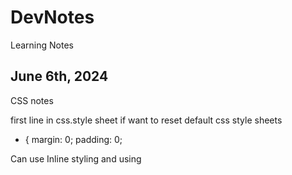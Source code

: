 # DevNotes
Learning Notes
## June 6th, 2024
CSS notes

first line in css.style sheet if want to reset default css style sheets
* {
  margin: 0;
  padding: 0;


Can use Inline styling and using <style> in <head> to format 
Link the CSS style sheet to the HTML by using <link> in the <head>  <link href="./style.css" rel='stylesheet'/>
* selector selects all elements in the html code (e.g. change font styles)
Select by class, use . beforehand (e.g. .brand)
Can select and modify multiple classes by id'ing them as class='blank blank2' which creates the option to stylize .blank and .blank2 simultaneously.
class= can be used for multiple values across HTML code, but id= can only be used once for one value. Use #idname to utilize in CSS.
Can target specific attribute a[href*='florence']{color: lightgreen;}
:focus, :visited, :disabled, and :active are all pseudo-classes. A pseudo-class can be attached to any selector. It is always written as a colon : followed by a name. For example p:hover
Specificity heirarchy
        ID
        Class
        Type
  Chain multiple tags together by using . in between.
  In the example above, .main-list selects the element with the.main-list class (the <ul> element). The descendant <li>‘s are selected by adding li to the selector, separated by a space. This results in .main-list li as the final selector.
  space between two types will specify. But order matters. li h4 does not equal h4 li. the former will pull all h4 from li and the latter will pull all li from h4s.
  add comma between selectors to change multiple selectors without having to repeat code.
   background gradient = background: linear-gradient(-45deg, #35577D, #141E30);
  font-weight: bold or normal
  The text-align property can be set to one of the following commonly used values:

    left — aligns text to the left side of its parent element, which in this case is the browser.
    center — centers text inside of its parent element.
    right — aligns text to the right side of its parent element.
    justify— spaces out text in order to align with the right and left side of the parent element.
  opacity- 0 to 1
  background-image
  image {
  background-image: url("https://content.codecademy.com/courses/freelance-1/unit-2/soccer.jpeg");

## June 7th, 2024

  Input img using src <img src:"link">
  list-style: square;      changings bullet point list to squares.  list-style: none; to remove bullets
  img height = height&px

  button:hover for hover button in css
  button {10px 12px;}
  .button1 {border-radius: 2px;} for rounded buttons or in %
  border: 2px solid pink; for border around button

  .button2:hover {
  box-shadow: 0 12px 16px 0 rgba(0,0,0,0.24), 0 17px 50px 0 rgba(0,0,0,0.19);
}            is shadow on hover

auto scale images 
img {
  max-width: 100%;
  height: auto;
}

dope
  width: 80%;
  background-color: white;
  box-shadow: 0 4px 8px 0 rgba(0, 0, 0, 0.2), 0 6px 20px 0 rgba(0, 0, 0, 0.19);


center text on image: after creating two div, one containing the img and the text and one just containg the text
}

.image-container { 
  position: relative;
  display: inline-block;
  }

.image-container img {
  display: block;
  width: 100%;
  height: auto;
}

.image-text {
  position: absolute;
  top: 50%; 
  left: 50%; 
  transform: translate(-50%, -50%); 
  background-color: rgb(102, 151, 134); 
  color: #fff; 
  padding: 5px 10px; 
  font-size: 20px; 
  text-align: center;
}

shorthand padding - top, right, bottom, left (clockwise from top)
p.content-header {
  padding: 6px 11px 4px 9px;
}

auto margins with top and bottom at 0 and centered left-right
.pull-quote {
  width: 350px;
  margin: 0 auto;

  Unlike horizontal margins, vertical margins do not add. Instead, the larger of the two vertical margins sets the distance between adjacent elements.

  min-width and min-height (also max) to preserve text and website layout across various screen types

overflow: scroll;
or : hidden;

## June 8th, 2024

css vertical text
writing-mode: vertical-lr;

can use in conjunction with display: flex;


gap, col-gap, row-gap; px;

****** !important
html {
  scroll-behavior: smooth;


.box {
  overflow: auto;
  resize: both;           or vertical and horizontal (keep a display: flex; on for centered)


gradient text:

  background: linear-gradient ()
  -webkit-background-clip: text;
  -webkit-text-fill-color: transparent;
  create background gradient, then mask it to text

  fit image to box

  object-fit: cover;


  fade in text:

  animation: fade 1s ease-in 1s;
  pointer-events: none;
  opacity: 0;
  }

  @keyframes fade {
  0%{
    opacity: 0;
    }
  100%{
    opacity: 1;
    }
  }

  airbnb type scroll bar

  .container {
      width: 20rem;
      height: 20rem;
      background: white;
      display: flex;
      overflow-x: scroll;
      scroll-snap-type: x mandatory;       can use proximity as well for more natural scroll 
      }

  .container div {
      min-width: 20rem;


  changing box properties to auto fit content in box 
 * {box-sizing: border-box;
      display: flex;
      justify-content: center;
      align-items: center;
      font-size: 10rem;

reset style sheets in seperate reset style css file

good practice to reset styles

also, using notes to seperate sections of code
      color: white;
      scroll-snap-align: center;


The default position of an element can be changed by setting its position property. The position property can take one of five values:

    static - the default value (it does not need to be specified)
    relative
    absolute
    fixed
    sticky
.green-box {
  background-color: green;
  position: relative;
  top: 50px;
  left: 120px;

position: fixed;   for nav bars or things you want to scroll with the user.

z-index: 10;  move the nav bar to stay in front 

display: inline-block;     Good :)

## June 9th, 2024

header

.item-1 {
position: fixed;
top: 0px;
left: 0px
border-radius: 0;
width: 100%
z-index: 1;


make sticky follow immediately
position: sticky;
top: 0px 

flex-box moves items in a container along an x or y axis. Defaults to X flex-direction: row;
but can change to Y using flex-direction: column;

also, justify-content: flex-end; shifts content to end of container.
center or space-between or space-around or space-evenly. defaults to flex-start;

use align-items: in conjunction to move items in container along other axis simultaneously. 
flex-start, flex-end, center, baseline

use flex-grow on any specific item or class to grow it flex-grow: 1;

align-self in specific class to override rest of flex-box behavior.

flex-wrap: wrap;
will allow items to use more of the container than the default 1 line.

this unlocks the align-content: property which allows us to align all the items in the container.
flex-end, flex-start, center

can then use sepearte "gap" property set at ems of px


image drop shadow

filter: drop-shadow (px px px color);



nav links

<nav></nav>
<ul></ul>
<li></li>
<a href="">

where <li><a href=""></a></li>

.navbar li{
position: fixed;
display: inline-block
width: 100%;
top: 0;
padding: 10 10;
}

remove hyperlink text decoration:

.navbar a {
text-decoration: none;


using avatar image for links and stuff

background-image: url("");
background-size: cover;
height: 50px;

## June 11th, 2024

CSS

can use named-colors, hex codes, or rgb codes, but choose one and keep it consistent throughout the css file.
weight: 50px;
border-radius: 50%;
display: inline-block;
vertical-align: middle;

use <span> when don't want the full formatting of <div>


hsl = hue-saturation-lightness

      (0-360, %, %)

hsla =hsl + alpha
      (0-360, %, %, decimal 0-1)

can also use

rgba = (0-255, 0-255, 0-255, decimal 0-1)

A little unconventional, but still worth mentioning is how hex colors can also have an alpha value. By adding a two-digit hexadecimal value to the end of the six-digit representation (#52BC8280), or a one-digit hexadecimal value to the end of the three-digit representation (#F003), you can change the opacity of a hexadecimal color. Hex opacity ranges from 00 (transparent) to FF (opaque).

Multi-Word Values

When specifying a typeface with multiple words, like Times New Roman, it is recommended to use quotation marks (' ') to group the words together, like so:

h1 {
  font-family: 'Times New Roman';
}

** Web safe fonts are good fallback fonts that can be used if your preferred font is not available.

h1 {
  font-family: Caslon, Georgia, 'Times New Roman';
}

In the example above, Georgia and Times New Roman are fallback fonts to Caslon. When you specify a group of fonts, you have what is known as a font stack. A font stack usually contains a list of similar-looking fonts. Here, the browser will first try to use the Caslon font. If that’s not available, it will try to use a similar font, Georgia. And if Georgia is not available, it will try to use Times New Roman.

Text can also be styled to appear in either all uppercase or lowercase with the text-transform property.

h1 {
  text-transform: uppercase;
}

Letter Spacing

The letter-spacing property is used to set the horizontal spacing between the individual characters in an element. It’s not common to set the spacing between letters, but it can sometimes help the readability of certain fonts or styles. The letter-spacing property takes length values in units, such as 2px or 0.5em.

p {
  letter-spacing: 2px;
}


Word Spacing

You can set the space between words with the word-spacing property. It’s also not common to increase the spacing between words, but it may help enhance the readability of bolded or enlarged text. The word-spacing property also takes length values in units, such as 3px or 0.2em.

h1 {
  word-spacing: 0.3em;
}


We can use the line-height property to set how tall we want each line containing our text to be. Line height values can be a unitless number, such as 1.2, or a length value, such as 12px, 5% or 2em.

p {
  line-height: 1.4;
}



The text-align property, which you may already be familiar with from the CSS Visual Rules lesson, aligns text to its parent element.

h1 {
  text-align: right;
}

In the example above, the <h1> element is aligned to the right side, instead of the default left.


Fonts can also be added using a @font-face ruleset in your CSS stylesheet instead of using a <link> element in your HTML document. As mentioned earlier, fonts can be downloaded just like any other file on the web. They come in a few different file formats, such as:

    OTF (OpenType Font)
    TTF (TrueType Font)
    WOFF (Web Open Font Format)
    WOFF2 (Web Open Font Format 2)

The different formats are a progression of standards for how fonts will work with different browsers, with WOFF2 being the most progressive. It’s a good idea to include TTF, WOFF, and WOFF2 formats with your @font-face rule to ensure compatibility on all browsers.

## June 12th, 2024

More CSS

add an underline

text-decoration: underline;


Most browsers will display the text of a title attribute as a tooltip, meaning when a user hovers their cursor over an element, the text will appear in a small box near the cursor.

To add tooltips to a clickable element like a link, add it as the title attribute.

<p>
  <a href="https://www.codecademy.com" title="Codecademy is an online learning platform">Codecademy</a> is the best place to learn to code!
</p>

Mouse over the word “Codecademy” below to see this behavior in action!

for hand mouse icon
cursor: pointer;

Links have four main states: normal (not clicked), hover, active (clicked), and visited. These four states have associated CSS pseudo-classes: :link, :hover, :active, and :visited.

The proper order of these rules is:

    :link
    :visited
    :hover
    :active

For example, to implement a bare minimum 3-D button design, the following CSS ruleset could be used:

button {
  padding: 5px;
  border: 1px solid black;
  border-radius: 5px;
  text-decoration: none;
  box-shadow: 0px 5px;
}

button:hover {
  cursor: pointer;
}

button:active {
  margin-top: 5px;
  color: black;
  box-shadow: 0px 0px;
}

A button element can then be created with the following HTML:

<button>Click me</button>


simple breadcrumb website trail

.breadcrumb > li {
  display: inline;
}

.breadcrumb li+li::before {
	padding: 10px;
  content: ">";

}

.breadcrumb a {
  text-decoration: none;
  color: lavender;
  background-color: grey;
  font-size: .5rem;

}

.breadcrumb a:hover {
  color: orange;
  background-color: black;

}


proper anchor tag in list example

<body>
    <div class="jumbotron">
      <ul class ="breadcrumb">
        <li><a href="#">Asia</a></li>
        <li><a href="#">Singapore</a></li>
        <li><a href="#">Tourism</a></li>
        <li><a href="#">Hotels</a></li>
        </ul>


more breadcrumb styles

.breadcrumb li a::before, .breadcrumb li a::after {
  content: "";
  position: absolute;
  border-color: darkcyan;
  border-style: solid;
  border-width: 15px 5px;

  By setting a portion of the border to transparent, it creates the “tail” of the arrow:

.breadcrumb li a::before {
  left: -10px;
  border-left-color: transparent;
}


arrow  breadcrumb :)

.breadcrumb {
  text-align: left;
}
.breadcrumb li {
  float: left;
}

.breadcrumb a {
  color: #fff;
  background: darkcyan;
  text-decoration: none;
  position: relative;
  height: 30px;
  line-height: 30px;
  text-align: center;
  margin-right: 15px;
  padding: 0 5px;
}

.breadcrumb a::before,
.breadcrumb a::after {
  content: "";
  position: absolute;
  border-color: darkcyan;
  border-style: solid;
  border-width: 15px 5px;
}

.breadcrumb a::before {
  left: -10px;
  border-left-color: transparent;
}

.breadcrumb a::after {
  left: 100%;
  border-color: transparent;
  border-left-color: darkcyan;
}

.breadcrumb a:hover {
  background-color: rgb(181, 88, 48);
}

.breadcrumb a:hover::before {
  border-color: rgb(181, 88, 48);
  border-left-color: transparent;
}

.breadcrumb a:hover::after {
  border-left-color: rgb(181, 88, 48);
}

specific syntax when adding breadcrumb > in between classes located in another class. li.class+li.class::before

.breadcrumb li.location+li.location::before {
  content: ">";



wireframes = blueprints for websites or apps
	focus on usablity and function rather than aesthetics.


 html sections
  <header>
  <nav>
  <main>
  <body>
  <section>
  <footer>

## June 13th, 2024

*** Responsive grids for maximizing content across various platforms and screen sizes

desktop (12-16)
tablet (5-8)
mobile (3-4)


**container divs
<div class="container">

To designate an element as a flex container, set the element’s display property to flex or inline-flex. Once an item is a flex container, there are several properties we can use to specify how its children behave. In this lesson we will cover these properties:

    justify-content
    align-items
    flex-grow
    flex-shrink
    flex-basis
    flex
    flex-wrap
    align-content
    flex-direction
    flex-flow

Below are five commonly used values for the align-items property:

    flex-start — all elements will be positioned at the top of the parent container.
    flex-end — all elements will be positioned at the bottom of the parent container.
    center — the center of all elements will be positioned halfway between the top and bottom of the parent container.
    baseline — the bottom of the content of all items will be aligned with each other.
    stretch — if possible, the items will stretch from top to bottom of the container (this is the default value; elements with a specified height will not stretch; elements with a minimum height or no height specified will stretch).

.container {
  display: flex;
}

.side {
  width: 100px;
  flex-grow: 1;
}

.center {
  width: 100px;
  flex-grow: 2;
}

In the example above, the .container div has a display value of flex, so its three child divs will be positioned next to each other. If there is additional space in the .container div (in this case, if it is wider than 300 pixels), the flex items will grow to fill it. The .center div will stretch twice as much as the .side divs. For example, if there were 60 additional pixels of space, the center div would absorb 30 pixels and the side divs would absorb 15 pixels each.

If a max-width is set for an element, it will not grow larger than that even if there is more space for it to absorb.

All of the previous properties we have learned are declared on flex containers, or the parent elements. This property — flex-grow — is the first we have learned that is declared on flex items.
Instructions

    Checkpoint 1 Passed

    1.

    Assign .top.side and .top.center a flex-grow value of 1. Stretch and shrink the browser.

Checkpoint 2 Passed

2.

Assign .middle.center the flex-grow value of 1. Stretch and shrink the browser again.
Checkpoint 3 Enabled

3.

Assign .bottom.side a flex-grow value of 1 and .bottom.center a flex-grow value of 2. Shrink and stretch the browser again. Compare the differences in behavior of all three sections.




flex basis to lock in size of flex item before shrink or grow


flex-grow (number)
flex-shrink (number)
flex-basis (px or rem size)

flex defines all three properties easily

flex: 1 3 100px; 
     grow shrink basis;



Sometimes, we don’t want our content to shrink to fit its container. Instead, we might want flex items to move to the next line when necessary. This can be declared with the flex-wrap property. The flex-wrap property can accept three values:

    wrap — child elements of a flex container that don’t fit into a row will move down to the next line
    wrap-reverse — the same functionality as wrap, but the order of rows within a flex container is reversed (for example, in a 2-row flexbox, the first row from a wrap container will become the second in wrap-reverse and the second row from the wrap container will become the first in wrap-reverse)
    nowrap — prevents items from wrapping; this is the default value and is only necessary to override a wrap value set by a different CSS rule.

<div class='container'>
  <div class='item'>
    <h1>We're going to wrap!</h1>
  </div>
  <div class='item'>
    <h1>We're going to wrap!</h1>
  </div>
  <div class='item'>
    <h1>We're going to wrap!</h1>
  </div>
</div>

.container {
  display: inline-flex;
  flex-wrap: wrap;
  width: 250px;
}

.item {
  width: 100px;
  height: 100px;
}

In the example above, three flex items are contained by a parent flex container. The flex container is only 250 pixels wide so the three 100 pixel wide flex items cannot fit inline. The flex-wrap: wrap; setting causes the third, overflowing item to appear on a new line, below the other two items.

Note: The flex-wrap property is declared on flex containers.


align-items: aligning content for single row of flex box.

align-content: aligning content for multiple rows (ie after a flex wrap

Below are some of the more commonly used align-content values:

    flex-start — all rows of elements will be positioned at the top of the parent container with no extra space between.
    flex-end — all rows of elements will be positioned at the bottom of the parent container with no extra space between.
    center — all rows of elements will be positioned at the center of the parent element with no extra space between.
    space-between — all rows of elements will be spaced evenly from the top to the bottom of the container with no space above the first or below the last.
    space-around — all rows of elements will be spaced evenly from the top to the bottom of the container with the same amount of space at the top and bottom and between each element.
    stretch — if a minimum height or no height is specified, the rows of elements will stretch to fill the parent container from top to bottom (default value).


Note: The align-content property is declared on flex containers.

The main axis is used to position flex items with the following properties:

    justify-content
    flex-wrap
    flex-grow
    flex-shrink

The cross axis is used to position flex items with the following properties:

    align-items
    align-content

flex-direction to change axis

The flex-direction property can accept four values:

    row — elements will be positioned from left to right across the parent element starting from the top left corner (default).
    row-reverse — elements will be positioned from right to left across the parent element starting from the top right corner.
    column — elements will be positioned from top to bottom of the parent element starting from the top left corner.
    column-reverse — elements will be positioned from the bottom to the top of the parent element starting from the bottom left corner.


Like the shorthand flex property, the shorthand flex-flow property is used to declare both the flex-wrap and flex-direction properties in one line.

.container {
  display: flex;
  flex-wrap: wrap;
  flex-direction: column;
}

In the example above, we take two lines to accomplish what can be done with one.

.container {
  display: flex;
  flex-flow: column wrap;
}

## June 14th, 2024

Flex-box overlay using tranform: translate;
or postiion: relative; and moving top or left or bottom or right. 


## June 15th, 2024

#### Grids

To turn an HTML element into a grid container, you must set the element’s display property to one of two values:

    grid — for a block-level grid.
    inline-grid — for an inline grid.


We can define the columns of our grid by using the CSS property grid-template-columns. Below is an example of this property in action:

.grid {
  display: grid;
  width: 500px;
  grid-template-columns: 100px 200px;
}

We’ve learned how to define the number of columns in our grid explicitly. To specify the number and size of the rows, we are going to use the property grid-template-rows.

This property is almost identical to grid-template-columns. Take a look at the code below to see both properties in action.

.grid {
  display: grid;
  width: 1000px;
  height: 500px;
  grid-template-columns: 100px 200px;
  grid-template-rows: 10% 20% 600px;
}

This grid has two columns and three rows. 


The shorthand property, grid-template, can replace the previous two CSS properties. Both grid-template-rows and grid-template-columns are nowhere to be found in the following code!

.grid {
  display: grid;
  width: 1000px;
  height: 500px;
  grid-template: 200px 300px / 20% 10% 70%;
}

When using grid-template, the values before the slash will determine the size of each row. The values after the slash determine the size of each column. In this example, we’ve made two rows and three columns of varying sizes.


By using the fr unit, we can define the size of columns and rows as a fraction of the grid’s length and width. This unit was specifically created for use in CSS Grid. Using fr makes it easier to prevent grid items from overflowing the boundaries of the grid. Consider the code below:

.grid {
  display: grid;
  width: 1000px;
  height: 400px;
  grid-template: 2fr 1fr 1fr / 1fr 3fr 1fr;
}

In this example, the grid will have three rows and three columns. The rows are splitting up the available 400 pixels of height into four parts. The first row gets two of those parts, the second row gets one, and the third row gets one. Therefore the first row is 200 pixels tall, and the second and third rows are 100 pixels tall. 


The repeat function will duplicate the specifications for rows or columns a given number of times. In the example above, using the repeat function will make the grid have three columns that are each 100 pixels wide. It is the same as writing:

grid-template-columns: 100px 100px 100px;

Repeat is particularly useful with fr. For example, repeat(5, 1fr) would split your table into five equal rows or columns.

Finally, the second parameter of repeat() can have multiple values.

grid-template-columns: repeat(2, 20px 50px)

This code will create four columns where the first and third columns will be 20 pixels wide and the second and fourth will be 50 pixels wide.

In all of our grids so far, there hasn’t been any space between the items in our grid. The CSS properties row-gap and column-gap will put blank space between every row and column in the grid.

.grid {
  display: grid;
  width: 320px;
  grid-template-columns: repeat(3, 1fr);
  column-gap: 10px;
}

Using the CSS properties grid-row-start and grid-row-end, we can make single grid items take up multiple rows. Remember, we are no longer applying CSS to the outer grid container; we’re adding CSS to the elements sitting inside the grid!


We can use the property grid-row as shorthand for grid-row-start and grid-row-end. The following two code blocks will produce the same output:

.item {
  grid-row-start: 4;
  grid-row-end: 6;
}

.item {
  grid-row: 4 / 6;
}


When using these properties, we can use the keyword span to start or end a column or row, relative to its other end. Look at how span is used in the code below:

.item {
  grid-column: 4 / span 2;
}

This is telling the item element to begin in column four and take up two columns of space. So item would occupy columns four and five. It produces the same result as the following code blocks:

.item {
  grid-column: 4 / 6;
}

.item {
  grid-column-start: 4;
  grid-column-end: span 2;
}

.item {
  grid-column-start: span 2;
  grid-column-end: 6;
}

span is a useful keyword, because it avoids off-by-one errors (miscalculating the ending grid line) you might make when determining the ending grid line of an element. If you know where you want your grid item to start and how long it should be, use span!

We’ve already been able to use grid-row and grid-column as shorthand for properties like grid-row-start and grid-row-end. We can refactor even more using the property grid-area. This property will set the starting and ending positions for both the rows and columns of an item.

.item {
  grid-area: 2 / 3 / 4 / span 5;
}

grid-area takes four values separated by slashes. The order is important! This is how grid-area will interpret those values.

    grid-row-start
    grid-column-start
    grid-row-end
    grid-column-end

In the previous lesson, you learned all the foundational properties necessary to create a two-dimensional grid-based layout for your web pages! In this lesson, you’ll learn the following additional properties that you can use to harness the power of CSS Grid Layout:

    grid-template-areas
    justify-items
    justify-content
    justify-self
    align-items
    align-content
    align-self
    grid-auto-rows
    grid-auto-columns
    grid-auto-flow

You will also learn about the explicit and implicit grids and grid axes.


***Grid Template Areas
16 min

The grid-template-areas property allows you to name sections of your web page to use as values in the grid-row-start, grid-row-end, grid-column-start,grid-column-end, and grid-area properties. This property is declared on grid containers.

<div class="container">
  <header>Welcome!</header>
  <nav>Links!</nav>
  <section class="info">Info!</section>
  <section class="services">Services!</section>
  <footer>Contact us!</footer>
</div>

.container {
  display: grid;
  max-width: 900px;
  position: relative;
  margin: auto;
  grid-template-areas: "header header"
                       "nav nav" 
                       "info services"
                       "footer footer";
  grid-template-rows: 300px 120px 800px 120px;
  grid-template-columns: 1fr 3fr; 
}

header {
  grid-area: header;
} 

nav {
  grid-area: nav;
} 

.info {
  grid-area: info;
} 

.services {
  grid-area: services;
}

footer {
  grid-area: footer;
} 

You may want to expand this section of the website to view the code above more clearly.

    In the example above, the HTML creates a web page with five distinct parts.
    In the .container ruleset, the grid-template-areas declaration creates a 2-column, 4-row layout.
    The grid-template-rows declaration specifies the height of each of the four rows from top to bottom: 300 pixels, 120 pixels, 800 pixels, and 120 pixels.
    The grid-template-columns declaration uses the fr value to cause the left column to use one fourth of the available space on the page and the right column to use three-fourths of the available space on the page.
    In each ruleset below .container, we use the grid-area property to tell that section to cover the portion of the page specified. The header element spans the first row and both columns. The nav element spans the second row and both columns. The element with class .info spans the third row and left column. The element with class .services spans the third row and right column. The footer element spans the bottom row and both columns. 

We have referred to “two-dimensional grid-based layout” several times throughout this course.

There are two axes in a grid layout — the column (or block) axis and the row (or inline) axis.

The column axis stretches from top to bottom across the web page.

The row axis stretches from left to right across the web page.

In the following four exercises, we will learn and use properties that rely on an understanding of grid axes.

justify-items is a property that positions grid items along the inline, or row, axis. This means that it positions items from left to right across the web page. This property is declared on grid containers.

justify-items accepts these values:

    start — aligns grid items to the left side of the grid area
    end — aligns grid items to the right side of the grid area
    center — aligns grid items to the center of the grid area
    stretch — stretches all items to fill the grid area

We can use justify-content to position the entire grid along the row axis. This property is declared on grid containers.

It accepts these values:

    start — aligns the grid to the left side of the grid container
    end — aligns the grid to the right side of the grid container
    center — centers the grid horizontally in the grid container
    stretch — stretches the grid items to increase the size of the grid to expand horizontally across the container
    space-around — includes an equal amount of space on each side of a grid element, resulting in double the amount of space between elements as there is before the first and after the last element
    space-between — includes an equal amount of space between grid items and no space at either end
    space-evenly — places an even amount of space between grid items and at either end


align-items is a property that positions grid items along the block, or column axis. This means that it positions items from top to bottom. This property is declared on grid containers.

align-items accepts these values:

    start — aligns grid items to the top side of the grid area
    end — aligns grid items to the bottom side of the grid area
    center — aligns grid items to the center of the grid area
    stretch — stretches all items to fill the grid area

In the previous exercise, we positioned grid items within their rows. align-content positions the rows along the column axis, or from top to bottom, and is declared on grid containers.

It accepts these positional values:

    start — aligns the grid to the top of the grid container
    end — aligns the grid to the bottom of the grid container
    center — centers the grid vertically in the grid container
    stretch — stretches the grid items to increase the size of the grid to expand vertically across the container
    space-around — includes an equal amount of space on each side of a grid element, resulting in double the amount of space between elements as there is before the first and after the last element
    space-between — includes an equal amount of space between grid items and no space at either end
    space-evenly — places an even amount of space between grid items and at either end


The justify-items and align-items properties specify how all grid items contained within a single container will position themselves along the row and column axes, respectively.

justify-self specifies how an individual element should position itself with respect to the row axis. This property will override justify-items for any item on which it is declared.

align-self specifies how an individual element should position itself with respect to the column axis. This property will override align-items for any item on which it is declared.

These properties are declared on grid items. They both accept these four properties: 

    start — positions grid items on the left side/top of the grid area
    end — positions grid items on the right side/bottom of the grid area
    center — positions grid items on the center of the grid area
    stretch — positions grid items to fill the grid area (default)



Grid Auto Rows and Grid Auto Columns
5 min

CSS Grid provides two properties to specify the size of grid tracks added implicitly: grid-auto-rows and grid-auto-columns. These properties are declared on grid containers.

grid-auto-rows specifies the height of implicitly added grid rows. grid-auto-columns specifies the width of implicitly added grid columns.

grid-auto-rows and grid-auto-columns accept the same values as their explicit counterparts, grid-template-rows and grid-template-columns:

    pixels (px)
    percentages (%)
    fractions (fr)
    the repeat() function


In addition to setting the dimensions of implicitly-added rows and columns, we can specify the order in which they are rendered.

grid-auto-flow specifies whether new elements should be added to rows or columns, and is declared on grid containers.

grid-auto-flow accepts these values:

    row — specifies the new elements should fill rows from left to right and create new rows when there are too many elements (default)
    column — specifies the new elements should fill columns from top to bottom and create new columns when there are too many elements
    dense — this keyword invokes an algorithm that attempts to fill holes earlier in the grid layout if smaller elements are added

You can pair row or column with dense, like this: grid-auto-flow: row dense;.


## June 16th, 2024
practice

every website is composed of rows
and every row is its own idea.


** Home page hero section
text on background image. with paragraph and button.


## June 17th, 2024 - Responsive CSS Design

Rem
6 min

The second relative unit of measurement in CSS is the rem, coded as rem.

Rem stands for root em. It acts similar to em, but instead of checking parent elements to size font, it checks the root element. The root element is the <html> tag.

Most browsers set the font size of <html> to 16 pixels, so by default rem measurements will be compared to that value. To set a different font size for the root element, you can add a CSS rule.

html {
  font-size: 20px;
}


**** Scaling Images and Videos

Memorize; common way to scale images and videos proportionally.

8 min

Many websites contain a variety of different media, like images and videos. When a website contains such media, it’s important to make sure that it is scaled proportionally so that users can correctly view it.

.container {
  width: 50%;
  height: 200px;
  overflow: hidden;
}

## June 25th, 2024
Transitions

CSS Transitions
Timing Function
4 min

The next transition property is transition-timing-function. The timing function describes the pace of the transition.

The default value is ease, which starts the transition slowly, speeds up in the middle, and slows down again at the end.

Other valid values include:

    ease-in — starts slow, accelerates quickly, stops abruptly
    ease-out — begins abruptly, slows down, and ends slowly
    ease-in-out — starts slow, gets fast in the middle, and ends slowly
    linear — constant speed throughout

transition-property: color;
transition-duration: 1s;
transition-timing-function: ease-out;

In the example above, the text color will be animated over one second. The timing function is ease-out which means it will begin abruptly and slow down as it ends.


CSS Transitions
Combinations
8 min

The shorthand transition rule has one advantage over the set of separate transition-<property> rules: you can describe unique transitions for multiple properties, and combine them.

To combine transitions, add a comma (,) before the semicolon (;) in your rule. After the comma, use the same shorthand syntax. For example:

transition: color 1s linear,
font-size 750ms ease-in 100ms;

The above code transitions two properties at once. The text color transitions over one second with linear timing and no delay. At the same time, the font size transitions over 750 milliseconds with an ease-in timing and a 100 millisecond delay. This “chaining” is a powerful tool for expressing complicated animations.


All
2 min

Even with the shorthand, specifying transitions for many properties can be tedious. It is common to use the same duration, timing function, and delay for multiple properties. When this is the case you can set the transition-property value to all. This will apply the same values to all properties. To effect this, you can use all as a value for transition-property.

all means every value that changes will be transitioned in the same way. You can use all with the separate transition properties, or the shorthand syntax. This allows you to describe the transition of many properties with a single line:

transition: all 1.5s linear 0.5s;

In this example, any change will be animated over one and a half seconds after a half-second delay with linear timing.


Drop down example css
.definable .definition-container {
  position: fixed;
  z-index: 10;
  top: -100%;
  left: 0;
  box-sizing: border-box;
  width: 100%;
  padding: 0.5rem 4rem 2rem 4rem;
  background-color: #ffffff;
  box-shadow: 0 0 64px 0 rgba(0, 0, 0, 0.2);
  opacity: 0;
  font-family: "Proza Libre", sans-serif;
  font-size: 1.5rem;
  transition: top 1s, opacity .5s; 

}

nav bar pop out example
nav {
  position: fixed;
  z-index: 5;
  left: -17.8em;
  display: flex;
  align-items: center;
  height: 100%;
  padding-left: 5rem;
  padding-right: 2rem;
  background: url("https://content.codecademy.com/courses/freelance-1/unit-6/nav_background.png") center center repeat;
  font-family: "Proza Libre", serif;
  font-size: 18px;
  line-height: 2.2;
  font-weight: bold;
  color: #142033;
  transition: left 1s ease-out 250ms;

}

Scoping Variables
11 min

Like other CSS properties, when we define a CSS variable, we are also giving that variable a set scope. In CSS, the scope is what determines where a variable will work based on where it is declared. Variables can have two kinds of scope: local and global. So far we have only dealt with variables with local scope.

A locally scoped CSS variable will only affect the specific HTML element that it is declared in along with any children that element may contain.

<nav id="menu-items">
  <ul>
    <li><a href='#'>One</a></li>
    <li><a href='#'>Two</a></li>
    <li><a href='#'>Three</a></li>
  </ul>
</nav>

For instance, in the above code snippet, the <nav> element with the id of 'menu-items' contains an unordered list.

#menu-items {
  --menu-color-blue: blue;
}

#menu-items a {
  color: var(--menu-color-blue);
}

Because the --menu-color-blue variable was declared inside the #menu-items selector, only #menu-items and its children can reference the variable.

Globally scoped variables are declared in the :root pseudo-class. This pseudo-class points to the root element of the document, hence its name. In most cases that root element is actually the <html> element. By declaring variables in :root they can be applied globally across the entire HTML document.

If we were to modify the previous example to instead declare --menu-color-blue inside of :root, then that variable would be able to be referenced anywhere in the document.

:root {
  --menu-color-blue: blue;
}

#menu-items a {
  color: var(--menu-color-blue);
}

It is common practice to define variables inside the :root selector but not mandatory. There are plenty of good reasons for declaring variables with limited scope. For instance, if a large website is being designed then it could be a cleaner solution to create variables within relevant components instead of having all the variables pile up in :root.

CSS Variables
Fallback Values
11 min

Sometimes there are reasons why a given variable may be invalid when the webpage renders. For example, the variable could have been set improperly—a variable with a value of 20px could mistakenly be set as the value of the background-color property. Fallback values prevent these types of errors from happening.

Fallback values can be provided as the second and optional argument of the var() function. As the name suggests, they will be used if the variable given as the first argument is invalid.

An example of declaring a fallback value is as follows:

body {
  background: var(--main-background-color, #F3F3F3);
}

If a value of --main-background-color hasn’t been explicitly defined in the stylesheet or returns a non-color value, then the fallback value of #F3F3F3 is used.

The fallback value may also be a CSS variable, in which case it must be passed using another var() function. Also, note that the var() function accepts a maximum of two arguments.

body {
/* --favorite-orange if --main-color is invalid and red if --favorite-orange is invalid */
font-color: var(--main-color, var(--favorite-orange, red));

In the above code, we set --favorite-orange as the fallback value of the --main-color variable and red as the fallback value of the --favorite-orange variable. We could continue with this pattern and provide yet another CSS variable in place of the red fallback value.

body {
/* --favorite-orange if --main-color is invalid and --favorite-yellow if --favorite-orange is invalid and yellow if --favorite-yellow is invalid */
font-color: var(--main-color, var(--favorite-orange, var(--favorite-yellow, yellow)));
}

Fallback values are optional, but they ensure that the specified styles will be applied to the web page in the case of an error. 

CSS Variables
Responsiveness
6 min

So far, we have seen how CSS variables make it easier to reuse and read CSS code. But variables are also extremely powerful when used with media queries to create responsive designs.

By using variables alongside media queries, we can dynamically change styles according to changes in viewport size and general system preference. For example, we can change the color scheme of our website when a user has their system preference set for dark themes versus light themes.

In the Media Queries lesson, we learned that media queries can be used for conditionally applying styles based on interaction, screen size, type, and more. When using media queries with CSS variables, the main point of note is that we just need to redefine variable values for the effect to take place.

@media screen and (min-width: 600px) {  
  :root {
    /* Light Color Theme */
    --body-background: lightblue; 
    --inner-margin: 6px;
    --body-text-color: black;
    --font-size: 18px;
  }
}

@media screen and (max-width: 600px) {
  :root {
    /* Dark Color Theme */
    --body-background: #000; 
    --inner-margin: 12px;
    --body-text-color: #fff;
    --font-size: 12px;
  }
}

The example shown above highlights a possible scenario for integrating variables with media queries. Here, we are changing the general style and font size of the web page depending on the size of the page. If the screen width is 600px or smaller, styles for a dark theme are applied. If the screen size is larger than 600px, then it switches to a light theme.

If we didn’t use variables to do this, we would need to set new values for the color properties inside the appropriate media queries. But by using variables, all we have to do is redefine the variable directly! When websites scale up and become more complex, with different theme settings, screen variations, and more, redefining a relatively small number of variables becomes much easier than overriding a large number of hardcoded CSS properties.





.container img {
  max-width: 100%;
  height: auto;
  display: block;
}


h1 {
  font-size: 2rem;
}

In the example above, the font size of the root element, <html>, is set to 20 pixels. All subsequent rem measurements will now be compared to that value and the size of h1 elements in the example will be 40 pixels.


My Home
Sizing Elements: Percentages: Height & Width
Narrative and Instructions
Learn
Sizing Elements
Percentages: Height & Width
7 min

To size non-text HTML elements relative to their parent elements on the page you can use percentages.

Percentages are often used to size box-model values, like width and height, padding, border, and margins. They can also be used to set positioning properties (top, bottom, left, right). 



Note: The example above scales the width of an image (or video) to the width of a container. If the image is larger than the container, the vertical portion of the image will overflow and will not display. To swap this behavior, you can set max-height to 100% and width to auto (essentially swapping the values). This will scale the height of the image with the height of the container instead. If the image is larger than the container, the horizontal portion of the image will overflow and not display.


My Home
Media Queries: Media Queries
Narrative and Instructions
Learn
Media Queries
Media Queries
8 min

CSS uses media queries to adapt a website’s content to different screen sizes. With media queries, CSS can detect the size of the current screen and apply different CSS styles depending on the width of the screen.

@media only screen and (max-width: 480px) {
  body {
    font-size: 12px;
  }
}

The example above demonstrates how a media query is applied. The media query defines a rule for screens smaller than 480 pixels (approximately the width of many smartphones in landscape orientation).

Let’s break this example down into its parts:

    @media — This keyword begins a media query rule and instructs the CSS compiler on how to parse the rest of the rule.
    only screen — Indicates what types of devices should use this rule. In early attempts to target different devices, CSS incorporated different media types (screen, print, handheld). The rationale was that by knowing the media type, the proper CSS rules could be applied. However, “handheld” and “screen” devices began to occupy a much wider range of sizes and having only one CSS rule per media device was not sufficient. screen is the media type always used for displaying content, no matter the type of device. The only keyword is added to indicate that this rule only applies to one media type (screen).
    and (max-width : 480px) — This part of the rule is called a media feature, and instructs the CSS compiler to apply the CSS styles to devices with a width of 480 pixels or smaller. Media features are the conditions that must be met in order to render the CSS within a media query.
    CSS rules are nested inside of the media query’s curly braces. The rules will be applied when the media query is met. In the example above, the text in the body element is set to a font-size of 12px when the user’s screen is less than 480px.


Media Queries
Dots Per Inch (DPI)
6 min

Another media feature we can target is screen resolution. Many times we will want to supply higher quality media (images, video, etc.) only to users with screens that can support high resolution media. Targeting screen resolution also helps users avoid downloading high resolution (large file size) images that their screen may not be able to properly display.

To target by resolution, we can use the min-resolution and max-resolution media features. These media features accept a resolution value in either dots per inch (dpi) or dots per centimeter (dpc). Learn more about resolution measurements here.

@media only screen and (min-resolution: 300dpi) {
    /* CSS for high resolution screens */
}

The media query in the example above targets high resolution screens by making sure the screen resolution is at least 300 dots per inch. If the screen resolution query is met, then we can use CSS to display high resolution images and other media.


## June 29th, 2024

list-style-image: url('') 
	creates image icon

 list-style-position: inside;
 	to move numbers and bullets inside with items.

  some browswers default to outside.

 Don't usually need to put height as 100% 
 or height or fit-content on block elements


don't just display flex all over the place


don't rely so much on fixed numbers
i.e flex-basis of 33% and 50% and 75% whatever
can use flex-basis = 100%



class names - don't do card-1 card-2 card-3 and defeat the purpose of classes. try to use reusable
classes. more about site management and thought. more foresight. good for long run.


instead of position: absolute, use transform: translate
don't use negative margins unless have to



** My Home
Media Queries: Comma Separated List
Narrative and Instructions
Learn
Media Queries
Comma Separated List
4 min

If only one of multiple media features in a media query must be met, media features can be separated in a comma separated list.

For example, if we needed to apply a style when only one of the below is true:

    The screen is more than 480 pixels wide
    The screen is in landscape mode

We could write:

@media only screen and (min-width: 480px), (orientation: landscape) {
    /* CSS ruleset */
}

In the example above, we used a comma (,) to separate multiple rules. The example above requires only one of the media features to be true for its CSS to apply.

Note that the second media feature is orientation. The orientation media feature detects if the page has more width than height. If a page is wider, it’s considered landscape, and if a page is taller, it’s considered portrait.


#### Responsive design emulator in devtools. 
Such a good tool for checking websites on various screens.


## June 18th, 2024

flex box website 

The two properties flex-direction and flex-wrap are used so often together that the shorthand property flex-flow was created to combine them. This shorthand property accepts the value of the two properties separated by a space.

For example, you can use flex-flow: row wrap to set rows and wrap them.

Try using flex-flow to repeat the previous level.




## June 28th, 2024

CSS 
Positioning notes

position: static = default. Not really a need to declare. 'top' 'left' all those don't work on it.
	scroll behavior is how you would expect

 position: relative = moves content relative to where it is originally placed. Doesn't displace other text
 	items on screen, just moves content on top or underneath depending on z-index. 

(use on rare occasions) absolute: takes content out of the flow entirely. it moves relative to the nearest containing block, which by default is the viewport itself. not it's original placement. *elements will shrink
down because no longer block level element. i.e one line headings will no longer stretch entire with of container.


when declare position on ancestor and parent elements, the stuff they contain behave diffferently.
e.g. declare position relative on a container, it becomes the new containing block for anything with position
absolute on it in it, so the absolute positioned items move in relation to that now instead of the default viewport. 


position: fixed = moved out of the flow as well. use top: 0 to bring to top. also width: 100% or left, right: 0;
	maybe not use for headers anymore. maybe use for like a 'scroll to top' button that stays with viewer. 
 	usually fixed to the viewport itself. not usually changing the containing block. 

position: sticky = pretty cool and useful. Behaves like block level element until it sticks. So shouldn't mess up 
	a lot of your elements. Define top: 0 usually. Declare distance from the viewport that it will stick. e.g.
 	100px will make element stick when it is 100px away from vp and -100 px will make it stick when 100px past 	vp.
  	*if using in conjunction with a flex container (you want the item to stick within the container and not necessarily the viewport, you have to define align-self to the item, otherwise the default property is stretch alignment within the flexbox and you won't see anything happen. 
   	*won't escape it's div :) 

animations and filters and transforms can change how a positioned item behaves. 

filter can break a position of fixed.



More padding adds more background image to your page. If you want text on top of image, has to be background image.

a:link
a:visited
a:hover
a:active (rarely used but can if want)

have to be in this order because css is reading it top to bottom.

a:focus is good for accessibility! 




## June 29th, 2024

Don't usually need to declare 100vw or 100vh

Don't use viewport units for everything. Especially text. Makes things flow nicely, but not user friendly. 

FLOAT AND CLEAR

in general, float: left used more than float right. float right reverses order sometimes.

clear always forces a new line. in general, clear: both is the one you want to use. clear: left only applies to float:left stuff. 


**centering a div

	if want all items on a page to be centered, can create a div that contains all the body or whatever you want,
 then define a width. Then set margin-left: auto; and margin-right: auto;
 	this will make sure space on the left will always equal space on the right. 

   	same as margin: 0 auto;
    	width: 70%;
     	max-width: 1000px;
  

### Use markup when formatting a ReadMe otherwise you're just looking at words.

The Script Element
Defer attribute
4 min

When the HTML parser comes across a <script> element, it stops to load its content. Once loaded, the JavaScript code is executed and the HTML parser proceeds to parse the next element in the file. This can result in a slow load time for your website. HTML4 introduced the defer and async attributes of the <script> element to address the user wait-time in the website based on different scenarios.

The defer attribute specifies scripts should be executed after the HTML file is completely parsed. When the HTML parser encounters a <script> element with the defer attribute, it loads the script but defers the actual execution of the JavaScript until after it finishes parsing the rest of the elements in the HTML file.

Here is an example of the defer tag:

<script src="example.js" defer></script> 

When is defer useful?

When a script contains functionality that requires interaction with the DOM, the defer attribute is the way to go. This way, it ensures that the entire HTML file has been parsed before the script is executed.


The Script Element
Async attribute
3 min

The async attribute loads and executes the script asynchronously with the rest of the webpage. This means that, similar to the defer attribute, the HTML parser will continue parsing the rest of the HTML as the script is downloaded in the background. However, with the async attribute, the script will not wait until the entire page is parsed: it will execute immediately after it has been downloaded. Here is an example of the async tag:

<script src="example.js" async></script>

When is it useful?

async is useful for scripts that are independent of other scripts in order to function accordingly. Thus, if it does not matter exactly at which point the script file is executed, asynchronous loading is the most suitable option as it optimizes web page load time.



JavaScript and the DOM
Select and Modify Elements
14 min

In the previous exercise, we accessed the <body> element with the document keyword!

What if we wanted to select a specific element besides the entire <body> element? The DOM interface allows us to access a specific element with CSS selectors.

CSS selectors define the elements to which a set of CSS rules apply, but we can also use these same selectors to access DOM elements with JavaScript! Selectors can include a tag name, a class, or an ID.

The .querySelector() method allows us to specify a CSS selector as a string and returns the first element that matches that selector. The following code would return the first paragraph in the document.

document.querySelector('p');

Along with .querySelector(), JavaScript has more targeted methods that select elements based on their class, id, or tag name.

For example, if you want to access an element directly by its id, you can use the aptly named .getElementById() method:

document.getElementById('bio').innerHTML = 'The description';

In this example, we’ve selected the element with an ID of 'bio' and set its .innerHTML to the text 'The description'. Notice that the ID is passed as a string, wrapped in quotation marks (' ').

There are also the .getElementsByClassName() and .getElementsByTagName() methods which return an array of elements, instead of just one element. You can use bracket notation to access individual elements of an array:

// Set first element of .student class as 'Not yet registered'
document.getElementsByClassName('student')[0].innerHTML = 'Not yet registered';

// Set second <li> tag as 'Cedric Diggory'
document.getElementsByTagName('li')[1].innerHTML = 'Cedric Diggory`;

In the above example code, the first element with the 'student' class and the second <li> element have had their inner HTML changed.


JavaScript and the DOM
Style an Element
10 min

Another way to modify an element is by changing its CSS style. The .style property of a DOM element provides access to the inline style of that HTML tag.

The syntax follows an element.style.property format, with the property representing a CSS property. For example, the following code selects the first element with a class of blue and assigns blue as the background-color:

let blueElement = document.querySelector('.blue');
blueElement.style.backgroundColor = 'blue';

Unlike CSS, the DOM .style property does not implement a hyphen such as background-color, but rather camel case notation, backgroundColor. Check out this W3 Reference on the HTML DOM style object to see a list of how CSS properties are converted into JavaScript.

The following chaining syntax would also work:

document.querySelector('.blue').style.fontFamily = 'Roboto';



avaScript and the DOM
Create and Insert Elements
12 min

Just as the DOM allows scripts to modify existing elements, it also allows for the creation of new ones.

The .createElement() method creates a new element based on the specified tag name passed into it as an argument. However, it does not append it to the document. It creates an empty element with no inner HTML.

let paragraph = document.createElement('p');

In the example code above, the .createElement() method takes 'p' as its argument which creates an empty <p> element and stores it as the paragraph variable.

We can assign values to the properties of the newly created element like how we’ve done previously with existing elements.

paragraph.id = 'info'; 
paragraph.innerHTML = 'The text inside the paragraph';

Above, we use the .id property to assign 'info' as ID and the .innerHTML property to set 'The text inside the paragraph' as the content of the <p> element.

In order to create an element and add it to the web page, you must assign it to be the child of an element that already exists on the DOM, referred to as the parent element. We call this process appending. The .appendChild() method will add a child element as the parent element’s last child node. The following code appends the <p> element stored in the paragraph variable to the document body.

document.body.appendChild(paragraph);

The .appendChild() method does not replace the content inside of the parent, in this case, body. Rather, it appends the new element as the last child of that parent.



JavaScript and the DOM
Remove an Element
7 min

In addition to modifying or creating an element from scratch, the DOM also allows for the removal of an element. The .removeChild() method removes a specified child from a parent.

let paragraph = document.querySelector('p');
document.body.removeChild(paragraph);

In the above example code, the .querySelector() method returns the first paragraph in the document. Then, the paragraph element is passed as an argument of the .removeChild() method chained to the parent of the paragraph—document.body. This removes the first paragraph from the document body.

If you want to hide an element rather than completely deleting it, the .hidden property allows you to hide it by setting the property as true or false:

document.getElementById('sign').hidden = true;

The code above did not remove the element with ID of 'sign' from the DOM but rather, hid it.


JavaScript and the DOM
Add Click Interactivity
7 min

You can add interactivity to DOM elements by assigning a function to run based on an event. Events can include anything from a click to a user mousing over an element. We will learn more about events in the upcoming DOM Events with JavaScript lesson. For now, let’s take a look at how to modify an element when a click event happens.

The .onclick property allows you to assign a function to run on when a click event happens on an element:

let element = document.querySelector('button');

element.onclick = function() { 
  element.style.backgroundColor = 'blue' 
};

You can also assign the .onclick property to a function by name:

let element = document.querySelector('button');

function turnBlue() {
   element.style.backgroundColor = 'blue';
}

element.onclick = turnBlue;

In the above example code, when the <button> element detects a click event, the backgroundColor will change to 'blue'.








